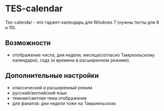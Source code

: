 # TES-calendar
Tes-calendar - это гаджет-календарь для Windows 7 (нужны тесты для 8 и 10).

## Возможности
* отображение числа, дня недели, месяца(согласно Тамриэльскому календарю), года (и времени в расширенном режиме).

## Дополнительные настройки
* классический и расширенный режим
* русский/английский язык
* темная/светлая тема отображения
* для фанатов: дни недели тоже на Тамриельском.